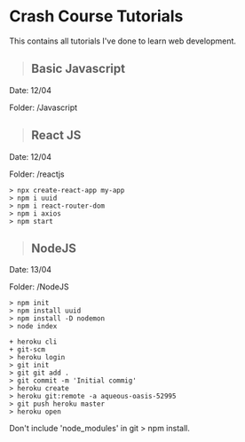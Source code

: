 # Crash Course Tutorials

This contains all tutorials I've done to learn web development.

> ## Basic Javascript

Date: 12/04

Folder: /Javascript

> ## React JS

Date: 12/04

Folder: /reactjs

```
> npx create-react-app my-app
> npm i uuid
> npm i react-router-dom
> npm i axios
> npm start
```

> ## NodeJS

Date: 13/04

Folder: /NodeJS

```
> npm init
> npm install uuid
> npm install -D nodemon
> node index
```

```
+ heroku cli
+ git-scm
> heroku login
> git init
> git git add .
> git commit -m 'Initial commig'
> heroku create
> heroku git:remote -a aqueous-oasis-52995
> git push heroku master
> heroku open
```

Don't include 'node_modules' in git > npm install.
